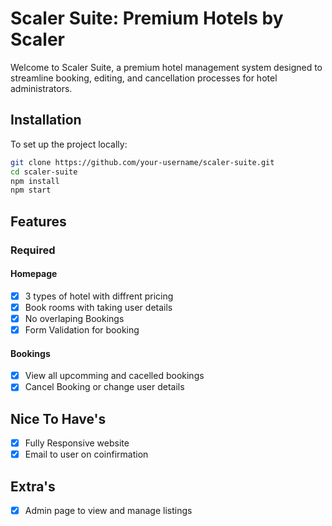 # Scaler Suite: Premium Hotels by Scaler

Welcome to Scaler Suite, a premium hotel management system designed to streamline booking, editing, and cancellation processes for hotel administrators.

## Installation

To set up the project locally:

```bash
git clone https://github.com/your-username/scaler-suite.git
cd scaler-suite
npm install
npm start
```

## Features

### Required

#### Homepage

- [x] 3 types of hotel with diffrent pricing
- [x] Book rooms with taking user details
- [x] No overlaping Bookings
- [x] Form Validation for booking

#### Bookings

- [x] View all upcomming and cacelled bookings
- [x] Cancel Booking or change user details

## Nice To Have's

- [x] Fully Responsive website
- [x] Email to user on coinfirmation

## Extra's

- [x] Admin page to view and manage listings
